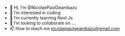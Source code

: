 - 👋 Hi, I’m @NicolaePaulGeambazu
- 👀 I’m interested in coding 
- 🌱 I’m currently learning Next Js
- 💞️ I’m looking to collaborate on ...
- 📫 How to reach me nicolaepaulgeambazu@gmail.com

<!---
NicolaePaulGeambazu/NicolaePaulGeambazu is a ✨ special ✨ repository because its `README.md` (this file) appears on your GitHub profile.
You can click the Preview link to take a look at your changes.
--->
